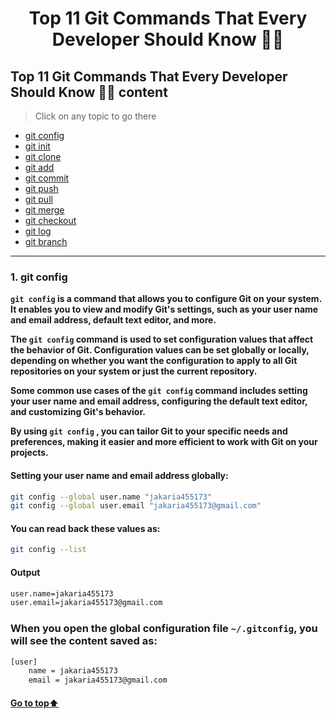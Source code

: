 <h1 align="center">Top 11 Git Commands That Every Developer Should Know 🐱‍👤</h1>

[//]: # (Table of Content)

<a name="top"></a>

## Top 11 Git Commands That Every Developer Should Know 🙋‍♂️ content

> Click on any topic to go there

- [git config](#git-1)
- [git init](#git-2)
- [git clone](#git-3)
- [git add](#git-4)
- [git commit](#git-5)
- [git push](#git-6)
- [git pull](#git-7)
- [git merge](#git-8)
- [git checkout](#git-9)
- [git log](#git-10)
- [git branch](#git-11)


***


<a name="git-1"></a>
### 1. git config 

**`git config` is a command that allows you to configure Git on your system. It enables you to view and modify Git's settings, such as your user name and email address, default text editor, and more.**

**The `git config` command is used to set configuration values that affect the behavior of Git. Configuration values can be set globally or locally, depending on whether you want the configuration to apply to all Git repositories on your system or just the current repository.**

**Some common use cases of the `git config` command includes setting your user name and email address, configuring the default text editor, and customizing Git's behavior.**

**By using `git config` , you can tailor Git to your specific needs and preferences, making it easier and more efficient to work with Git on your projects.**

#### Setting your user name and email address globally:

```Bash
git config --global user.name "jakaria455173"
git config --global user.email "jakaria455173@gmail.com"
```

#### You can read back these values as: 

```Bash
git config --list
```

#### Output

``````Bash
user.name=jakaria455173
user.email=jakaria455173@gmail.com
``````

### When you open the global configuration file `~/.gitconfig`, you will see the content saved as:

```Bash
[user]
    name = jakaria455173
    email = jakaria455173@gmail.com
```

#### [Go to top:arrow_up: ](#top)

<a name="git-2"></a>
















